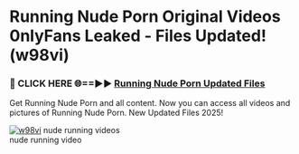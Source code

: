 # Running Nude Porn Original Videos 0nlyFans Leaked - Files Updated! (w98vi)

<h3>🔴 CLICK HERE 🌐==►► <a href="https://tinyurl.com/yrmya6cz" rel="nofollow">Running Nude Porn Updated Files</a></h3>

Get Running Nude Porn and all content. Now you can access all videos and pictures of Running Nude Porn. New Updated Files 2025!

[![w98vi](https://i.imgur.com/FMdXYCs.gif)](https://tinyurl.com/yrmya6cz)
nude running videos<br>
nude running video